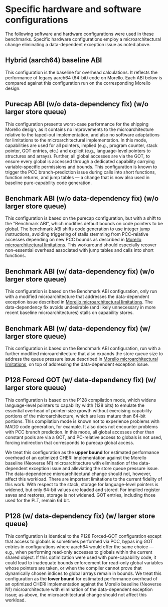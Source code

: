 # Specific hardware and software configurations

The following software and hardware configurations were used in these
benchmarks.
Specific hardware configurations employ a microarchitectural change
eliminating a data-dependent exception issue as noted above.

## Hybrid (aarch64) baseline ABI

This configuration is the baseline for overhead calculations.
It reflects the performance of legacy aarch64 (64-bit) code on Morello.
Each ABI below is compared against this configuration run on the corresponding
Morello design.

## Purecap ABI (w/o data-dependency fix) (w/o larger store queue)

This configuration presents worst-case performance for the shipping Morello
design, as it contains no improvements to the microarchitecture relative to
the taped-out implementation, and also no software adaptations for limitations
to the microarchitectural implementation.
In this mode, capabilities are used for all pointers, implied (e.g., program
counter, stack pointer, GOT entries, etc.) and explicit (e.g., language-level
pointers to structures and arrays).
Further, all global accesses are via the GOT, to ensure every global is
accessed through a dedicated capability carrying variable-specific permissions
and bounds.
This configuration is known to trigger the PCC branch-prediction issue during
calls into short functions, function returns, and jump tables &mdash; a change
that is now also used in baseline pure-capability code generation.

## Benchmark ABI (w/o data-dependency fix) (w/o larger store queue)

This configuration is based on the purecap configuration, but with a shift to
the "Benchmark ABI", which modifies default bounds on code pointers to be
global.
The benchmark ABI shifts code generation to use integer jump instructions,
avoiding triggering of stalls stemming from PCC-relative accesses depending on
new PCC bounds as described in [Morello microarchitectural
limitations](../performance-methodology/morello-microarchitectural-limitations.md).
This workaround should especially recover non-essential overhead associated
with jump tables and calls into short functions.

## Benchmark ABI (w/ data-dependency fix) (w/o larger store queue)

This configuration is based on the Benchmark ABI configuration, only run with
a modified microarchitecture that addresses the data-dependent exception issue
described in [Morello microarchitectural
limitations](../performance-methodology/morello-microarchitectural-limitations.md).
The data-dependency fix avoids undesirable (and likely unnecessary in more
recent baseline microarchitectures) stalls on capability stores.

## Benchmark ABI (w/ data-dependency fix) (w/ larger store queue)

This configuration is based on the Benchmark ABI configuration, run with a
further modified microarchitecture that also expands the store queue size to
address the queue pressure issue described in [Morello microarchitectural
limitations](../performance-methodology/morello-microarchitectural-limitations.md),
on top of addressing the data-dependent exception issue.

## P128 Forced GOT (w/ data-dependency fix) (w/ larger store queue)

This configuration is based on the P128 compilation mode, which widens
language-level pointers to capability width (128 bits) to emulate the
essential overhead of pointer-size growth without exercising capability
portions of the microarchitecture, which are less mature than 64-bit portions.
This compilation mode is known not to experience problems with MADD code
generation, for example.
It also does not encounter problems with PCC branch prediction.
In this mode, all global accesses other than constant pools are via a GOT, and
PC-relative access to globals is not used, forcing indirection that
corresponds to purecap global access.

We treat this configuration as the **upper bound** for estimated performance
overhead of an optimized CHERI implementation against the Morello baseline
(Neoverse N1) microarchitecture with elimination of the data-dependent
exception issue and alleviating the store queue pressure issue.
The data-dependence microarchitectural change should not, however, affect this
workload.
There are important limitations to the current fidelity of this work.
With respect to the stack, storage for language-level pointers is widened, but
only 64-bit values are loaded and stored.
For implied register saves and restores, storage is not widened.
GOT entries, including those used for the PLT, remain 64 bit.

## P128 (w/ data-dependency fix) (w/ larger store queue)

This configuration is identical to the P128 Forced-GOT configuration except
that access to globals is sometimes performed via PCC, bypas
ing GOT entries in configurations where aarch64 would offer the same choice
&mdash; e.g., when performing read-only accesses to globals within the current
shared object.
If this optimization were used with pure-capability code, it could lead to
inadequate bounds enforcement for read-only global variables whose pointers
are taken, or when the compiler cannot prove that dynamically chosen indices
to global arrays remain in bounds.
We treat this configuration as the **lower bound** for estimated performance
overhead of an optimized CHERI implementation against the Morello baseline
(Neoverse N1) microarchitecture with elimination of the data-dependent
exception issue; as above, the microarchitectural change should not affect
this workload.
